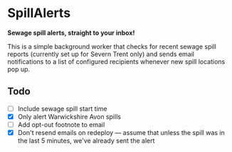 # SpillAlerts
**Sewage spill alerts, straight to your inbox!**

This is a simple background worker that checks for recent sewage spill reports (currently set up for Severn Trent only) and sends email notifications to a list of configured recipients whenever new spill locations pop up.

## Todo
- [ ] Include sewage spill start time  
- [x] Only alert Warwickshire Avon spills  
- [ ] Add opt-out footnote to email  
- [x] Don't resend emails on redeploy — assume that unless the spill was in the last 5 minutes, we've already sent the alert
